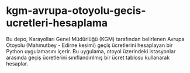 # kgm-avrupa-otoyolu-gecis-ucretleri-hesaplama
Bu depo, Karayolları Genel Müdürlüğü (KGM) tarafından belirlenen Avrupa Otoyolu (Mahmutbey - Edirne kesimi) geçiş ücretlerini hesaplayan bir Python uygulamasını içerir. Bu uygulama, otoyol üzerindeki istasyonlar arasında geçiş ücretlerini sınıflandırılmış bir ücret tablosu kullanarak hesaplar.
